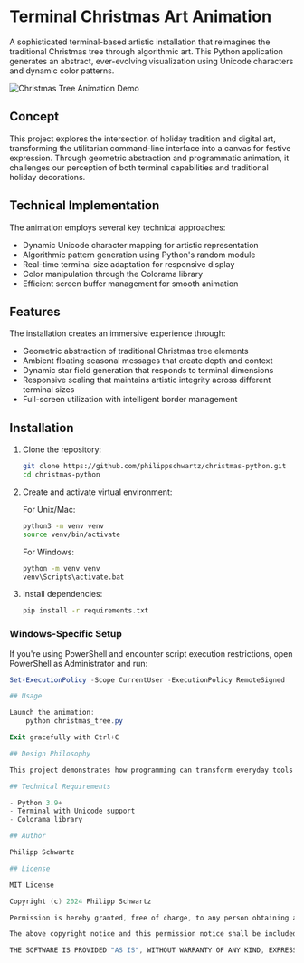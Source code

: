 # Terminal Christmas Art Animation

A sophisticated terminal-based artistic installation that reimagines the traditional Christmas tree through algorithmic art. This Python application generates an abstract, ever-evolving visualization using Unicode characters and dynamic color patterns.

![Christmas Tree Animation Demo](demo.gif)

## Concept

This project explores the intersection of holiday tradition and digital art, transforming the utilitarian command-line interface into a canvas for festive expression. Through geometric abstraction and programmatic animation, it challenges our perception of both terminal capabilities and traditional holiday decorations.

## Technical Implementation

The animation employs several key technical approaches:
- Dynamic Unicode character mapping for artistic representation
- Algorithmic pattern generation using Python's random module
- Real-time terminal size adaptation for responsive display
- Color manipulation through the Colorama library
- Efficient screen buffer management for smooth animation

## Features

The installation creates an immersive experience through:
- Geometric abstraction of traditional Christmas tree elements
- Ambient floating seasonal messages that create depth and context
- Dynamic star field generation that responds to terminal dimensions
- Responsive scaling that maintains artistic integrity across different terminal sizes
- Full-screen utilization with intelligent border management

## Installation

1. Clone the repository:
    ```bash
    git clone https://github.com/philippschwartz/christmas-python.git
    cd christmas-python
    ```

2. Create and activate virtual environment:

    For Unix/Mac:
    ```bash
    python3 -m venv venv
    source venv/bin/activate
    ```

    For Windows:
    ```cmd
    python -m venv venv
    venv\Scripts\activate.bat
    ```

3. Install dependencies:
    ```bash
    pip install -r requirements.txt
    ```

### Windows-Specific Setup
If you're using PowerShell and encounter script execution restrictions, open PowerShell as Administrator and run:
```powershell
Set-ExecutionPolicy -Scope CurrentUser -ExecutionPolicy RemoteSigned

## Usage

Launch the animation:
    python christmas_tree.py

Exit gracefully with Ctrl+C

## Design Philosophy

This project demonstrates how programming can transform everyday tools into vehicles for artistic expression. By combining geometric patterns with seasonal elements, it creates a contemplative space that bridges traditional holiday imagery with contemporary digital art.

## Technical Requirements

- Python 3.9+
- Terminal with Unicode support
- Colorama library

## Author

Philipp Schwartz

## License

MIT License

Copyright (c) 2024 Philipp Schwartz

Permission is hereby granted, free of charge, to any person obtaining a copy of this software and associated documentation files (the "Software"), to deal in the Software without restriction, including without limitation the rights to use, copy, modify, merge, publish, distribute, sublicense, and/or sell copies of the Software, and to permit persons to whom the Software is furnished to do so, subject to the following conditions:

The above copyright notice and this permission notice shall be included in all copies or substantial portions of the Software.

THE SOFTWARE IS PROVIDED "AS IS", WITHOUT WARRANTY OF ANY KIND, EXPRESS OR IMPLIED, INCLUDING BUT NOT LIMITED TO THE WARRANTIES OF MERCHANTABILITY, FITNESS FOR A PARTICULAR PURPOSE AND NONINFRINGEMENT. IN NO EVENT SHALL THE AUTHORS OR COPYRIGHT HOLDERS BE LIABLE FOR ANY CLAIM, DAMAGES OR OTHER LIABILITY, WHETHER IN AN ACTION OF CONTRACT, TORT OR OTHERWISE, ARISING FROM, OUT OF OR IN CONNECTION WITH THE SOFTWARE OR THE USE OR OTHER DEALINGS IN THE SOFTWARE.
